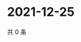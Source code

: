 # 2021-12-25

共 0 条

<!-- BEGIN WEIBO -->
<!-- 最后更新时间 Sat Dec 25 2021 17:11:40 GMT+0800 (China Standard Time) -->

<!-- END WEIBO -->
